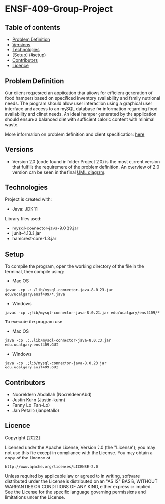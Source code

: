 # ENSF-409-Group-Project
## Table of contents

* [Problem Definition](#problem-definition)
* [Versions](#versions)
* [Technologies](#technologies)
* [Setup] (#setup)
* [Contributors](#contributors)
* [Licence](#licence)

## Problem Definition
Our client requested an application that allows for efficient generation of food hampers 
based on specificed inventory availability and family nutrional needs. The program should
allow user interaction using a graphical user interface and access to an mySQL database 
for information regarding food availability and clinet needs. An ideal hamper generated by the application should ensure a balanced diet with sufficient caloric content with minimal waste. 

More information on problem definition and client specification: [here](./Project_Handout.pdf)

## Versions
* Version 2.0 (code found in folder Project 2.0) is the most current version that fulfills the requirement of the problem definition. An overview of 2.0 version can be seen in the final [UML diagram](./Final_UML.pdf).

## Technologies
Project is created with:
* Java: JDK 11

Library files used:
* mysql-connector-java-8.0.23.jar
* junit-4.13.2.jar
* hamcrest-core-1.3.jar


## Setup
To compile the program, open the working directory of the file in the terminal, then compile using:
* Mac OS
```
javac -cp .:./lib/mysql-connector-java-8.0.23.jar edu/ucalgary/ensf409/*.java
```

* Windows
```
javac -cp .;lib/mysql-connector-java-8.0.23.jar edu/ucalgary/ensf409/*
```
To execute the program use

* Mac OS
```
java -cp .:./lib/mysql-connector-java-8.0.23.jar edu.ucalgary.ensf409.GUI
```
* Windows
```
java -cp .;lib/mysql-connector-java-8.0.23.jar edu.ucalgary.ensf409.GUI
```


## Contributors
* Nooreldeen Abdallah (NooreldeenAbd)
* Justin Kuhn (Justin-kuhn)
* Fanny Lo (Fan-Lo)
* Jan Petallo (janpetallo)

## Licence

Copyright [2022]

Licensed under the Apache License, Version 2.0 (the "License");
you may not use this file except in compliance with the License.
You may obtain a copy of the License at

    http://www.apache.org/licenses/LICENSE-2.0

Unless required by applicable law or agreed to in writing, software
distributed under the License is distributed on an "AS IS" BASIS,
WITHOUT WARRANTIES OR CONDITIONS OF ANY KIND, either express or implied.
See the License for the specific language governing permissions and
limitations under the License.

